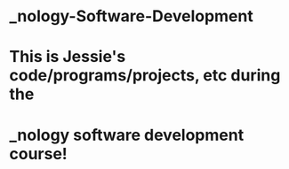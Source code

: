 # _nology-Software-Development
# This is Jessie's code/programs/projects, etc during the
# _nology software development course!
